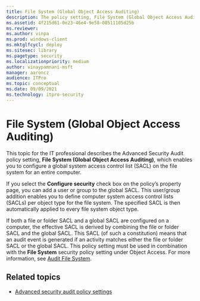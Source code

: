 ```yaml
---
title: File System (Global Object Access Auditing) 
description: The policy setting, File System (Global Object Access Auditing), enables you to configure a global system access control list (SACL) for an entire computer.
ms.assetid: 4f215d61-0e23-46e4-9e58-08511105d25b
ms.reviewer: 
ms.author: vinpa
ms.prod: windows-client
ms.mktglfcycl: deploy
ms.sitesec: library
ms.pagetype: security
ms.localizationpriority: medium
author: vinaypamnani-msft
manager: aaroncz
audience: ITPro
ms.topic: conceptual
ms.date: 09/09/2021
ms.technology: itpro-security
---
```


# File System (Global Object Access Auditing)


This topic for the IT professional describes the Advanced Security Audit policy setting, **File System (Global Object Access Auditing)**, which enables you to configure a global system access control list (SACL) on the file system for an entire computer.

If you select the **Configure security** check box on the policy’s property page, you can add a user or group to the global SACL. This user/group addition enables you to define computer system access control lists (SACLs) per object type for the file system. The specified SACL is then automatically applied to every file system object type.

If both a file or folder SACL and a global SACL are configured on a computer, the effective SACL is derived by combining the file or folder SACL and the global SACL. This SACL (of such a constitution) means that an audit event is generated if an activity matches either the file or folder SACL or the global SACL.
This policy setting must be used in combination with the **File System** security policy setting under Object Access. For more information, see [Audit File System](audit-file-system.md).

## Related topics

- [Advanced security audit policy settings](advanced-security-audit-policy-settings.md)
